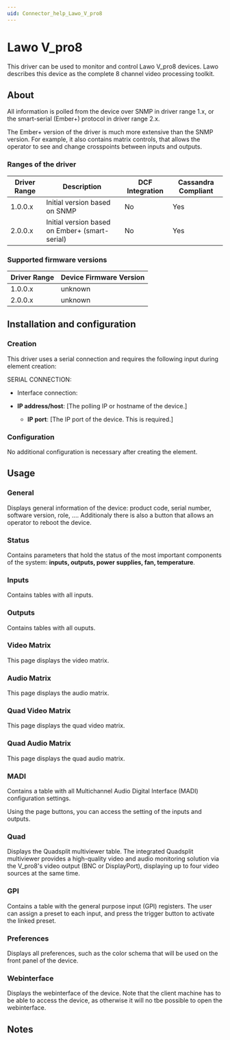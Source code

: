 ```yaml
---
uid: Connector_help_Lawo_V_pro8
---
```


# Lawo V_pro8

This driver can be used to monitor and control Lawo V_pro8 devices. Lawo describes this device as the complete 8 channel video processing toolkit.

## About

All information is polled from the device over SNMP in driver range 1.x, or the smart-serial (Ember+) protocol in driver range 2.x.

The Ember+ version of the driver is much more extensive than the SNMP version. For example, it also contains matrix controls, that allows the operator to see and change crosspoints between inputs and outputs.

### Ranges of the driver

| **Driver Range** | **Description**                                | **DCF Integration** | **Cassandra Compliant** |
|------------------|------------------------------------------------|---------------------|-------------------------|
| 1.0.0.x          | Initial version based on SNMP                  | No                  | Yes                     |
| 2.0.0.x          | Initial version based on Ember+ (smart-serial) | No                  | Yes                     |

### Supported firmware versions

| **Driver Range** | **Device Firmware Version** |
|------------------|-----------------------------|
| 1.0.0.x          | unknown                     |
| 2.0.0.x          | unknown                     |

## Installation and configuration

### Creation

This driver uses a serial connection and requires the following input during element creation:

SERIAL CONNECTION:

- Interface connection:

- **IP address/host**: \[The polling IP or hostname of the device.\]
  - **IP port**: \[The IP port of the device. This is required.\]

### Configuration

No additional configuration is necessary after creating the element.

## Usage

### General

Displays general information of the device: product code, serial number, software version, role, .... Additionaly there is also a button that allows an operator to reboot the device.

### Status

Contains parameters that hold the status of the most important components of the system: **inputs, outputs, power supplies, fan, temperature**.

### Inputs

Contains tables with all inputs.

### Outputs

Contains tables with all ouputs.

### Video Matrix

This page displays the video matrix.

### Audio Matrix

This page displays the audio matrix.

### Quad Video Matrix

This page displays the quad video matrix.

### Quad Audio Matrix

This page displays the quad audio matrix.

### MADI

Contains a table with all Multichannel Audio Digital Interface (MADI) configuration settings.

Using the page buttons, you can access the setting of the inputs and outputs.

### Quad

Displays the Quadsplit multiviewer table. The integrated Quadsplit multiviewer provides a high-quality video and audio monitoring solution via the V_pro8's video output (BNC or DisplayPort), displaying up to four video sources at the same time.

### GPI

Contains a table with the general purpose input (GPI) registers. The user can assign a preset to each input, and press the trigger button to activate the linked preset.

### Preferences

Displays all preferences, such as the color schema that will be used on the front panel of the device.

### Webinterface

Displays the webinterface of the device. Note that the client machine has to be able to access the device, as otherwise it will no tbe possible to open the webinterface.

## Notes
